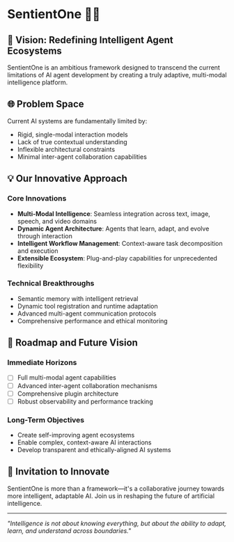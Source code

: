 # SentientOne 🧠✨

## 🚀 Vision: Redefining Intelligent Agent Ecosystems

SentientOne is an ambitious framework designed to transcend the current limitations of AI agent development by creating a truly adaptive, multi-modal intelligence platform.

## 🌐 Problem Space

Current AI systems are fundamentally limited by:
- Rigid, single-modal interaction models
- Lack of true contextual understanding
- Inflexible architectural constraints
- Minimal inter-agent collaboration capabilities

## 💡 Our Innovative Approach

### Core Innovations
- **Multi-Modal Intelligence**: Seamless integration across text, image, speech, and video domains
- **Dynamic Agent Architecture**: Agents that learn, adapt, and evolve through interaction
- **Intelligent Workflow Management**: Context-aware task decomposition and execution
- **Extensible Ecosystem**: Plug-and-play capabilities for unprecedented flexibility

### Technical Breakthroughs
- Semantic memory with intelligent retrieval
- Dynamic tool registration and runtime adaptation
- Advanced multi-agent communication protocols
- Comprehensive performance and ethical monitoring

## 🔮 Roadmap and Future Vision

### Immediate Horizons
- [ ] Full multi-modal agent capabilities
- [ ] Advanced inter-agent collaboration mechanisms
- [ ] Comprehensive plugin architecture
- [ ] Robust observability and performance tracking

### Long-Term Objectives
- Create self-improving agent ecosystems
- Enable complex, context-aware AI interactions
- Develop transparent and ethically-aligned AI systems

## 🤝 Invitation to Innovate

SentientOne is more than a framework—it's a collaborative journey towards more intelligent, adaptable AI. Join us in reshaping the future of artificial intelligence.

---

*"Intelligence is not about knowing everything, but about the ability to adapt, learn, and understand across boundaries."*
